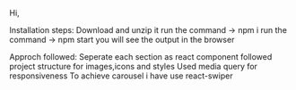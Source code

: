 Hi,

Installation steps:
Download and unzip it
run the command -> npm i
run the command -> npm start
you will see the output in the browser

Approch followed:
Seperate each section as react component
followed project structure for images,icons and styles
Used media query for responsiveness
To achieve carousel i have use react-swiper
